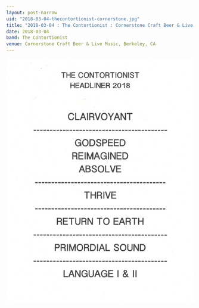 ```yaml
---
layout: post-narrow
uid: "2018-03-04-thecontortionist-cornerstone.jpg"
title: "2018-03-04 : The Contortionist : Cornerstone Craft Beer & Live Music, Berkeley, CA"
date: 2018-03-04
band: The Contortionist
venue: Cornerstone Craft Beer & Live Music, Berkeley, CA
---
```


<div class="showcase">
  <img src="/img/2018/03/20180304-TheContortionist-Cornerstone.jpg" alt="2018-03-04-thecontortionist-cornerstone.jpg">
</div>

